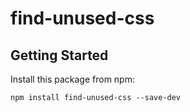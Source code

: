 # find-unused-css

## Getting Started

Install this package from npm:

```
npm install find-unused-css --save-dev
```
